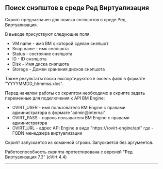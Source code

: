 ## Поиск снэпштов в среде Ред Виртуализация

Скрипт предназначен для поиска снэпшотов в среде Ред Виртуализация. 
 
В выводе присуствуют следующие поля:  
* VM name - имя ВМ с которой сделан снэпшот
* Snap name - имя снэпшота
* Status - состояние снэпшота
* ID - ID снэпшота
* Disk - Имя диска снэпшота
* Storage - Домен хранения дисков снэпшота

Также результаты поска экспортируются в эксель файл в формате "YYYYMMDD_hhmmss.xlxs".  

Перед началом работы со скриптом необходимо в скрипте задать переменные для подключения к API ВМ Engine:
* OVIRT_USER - имя пользователя ВМ Engine с правами администратора в формате 'admin@internal'
* OVIRT_PASS - пароль пользвателя ВМ Engine с правами администратора
* OVIRT_URL - адрес API Engine в виде "https://<hosted-engine>/ovirt-engine/api" где <hosted-engine> - FQDN менеджера виртуализации
  
Скрипт запускается из команной строки. Запускается без аргументов.

Работоспособность скрипта протестирована с версией "Ред Виртуализация 7.3" (oVirt 4.4)

---
